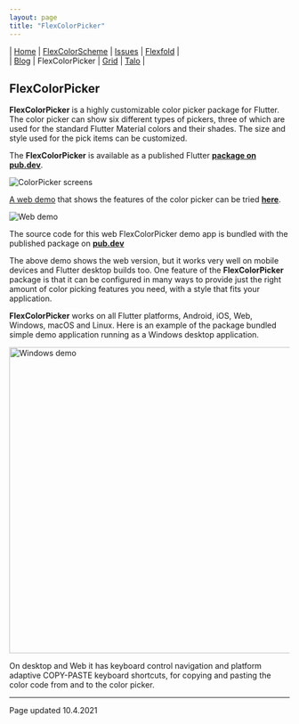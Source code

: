 ```yaml
---
layout: page
title: "FlexColorPicker"
---
```


| [Home](https://rydmike.com) | [FlexColorScheme](colorscheme) | [Issues](issues) | [Flexfold](flexfold) |  
| [Blog](blog)                | FlexColorPicker                | [Grid](gridview) | [Talo](talo)         |

## FlexColorPicker

**FlexColorPicker** is a highly customizable color picker package for Flutter. The color picker can show six different types of pickers, three of which are used for the standard Flutter Material colors and their shades. The size and style used for the pick items can be customized.

The **FlexColorPicker** is available as a published Flutter [**package on pub.dev**](https://pub.dev/packages/flex_color_picker).

<img src="https://rydmike.com/assets/ColorPickerAllSize50-upper.png?raw=true" alt="ColorPicker screens"/>  

[A web demo](http://rydmike.com/flexcolorpicker) that shows the features of the color picker can be tried [**here**](http://rydmike.com/flexcolorpicker).

<img src="https://rydmike.com/assets/web_color_picker_v2-0-1-small.gif?raw=true" alt="Web demo"/>

The source code for this web FlexColorPicker demo app is bundled with the published package on [**pub.dev**](https://pub.dev/packages/flex_color_picker)


The above demo shows the web version, but it works very well on mobile devices and Flutter desktop builds too. One feature of the **FlexColorPicker** package is that it can be configured in many ways to provide just the right amount of color picking features you need, with a style that fits your application.

**FlexColorPicker** works on all Flutter platforms, Android, iOS, Web, Windows, macOS and Linux. Here is an example of the package bundled simple demo application running as a Windows desktop application. 

<img src="https://rydmike.com/assets/ColorPickerEnterCode.gif?raw=true" alt="Windows demo" width="550"/>

On desktop and Web it has keyboard control navigation and platform adaptive COPY-PASTE keyboard shortcuts, for copying and pasting the color code from and to the color picker.

---
Page updated 10.4.2021